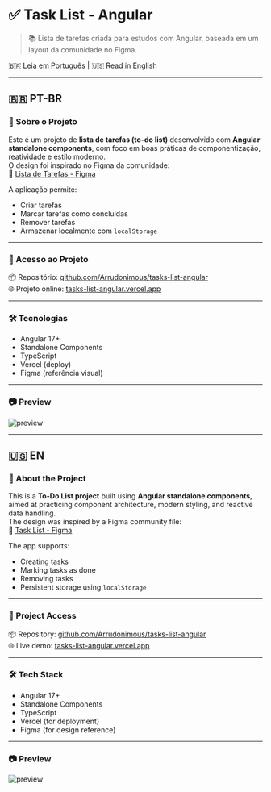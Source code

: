 # ✅ Task List - Angular

> 📚 Lista de tarefas criada para estudos com Angular, baseada em um layout da comunidade no Figma.

[🇧🇷 Leia em Português](#pt-br) | [🇺🇸 Read in English](#en)

---

## 🇧🇷 PT-BR

### 📌 Sobre o Projeto

Este é um projeto de **lista de tarefas (to-do list)** desenvolvido com **Angular standalone components**, com foco em boas práticas de componentização, reatividade e estilo moderno.  
O design foi inspirado no Figma da comunidade:  
🎨 [Lista de Tarefas - Figma](https://www.figma.com/design/Rr1AH2h2CqnUIyGFJuYAN9/Lista-de-Tarefas--Community-?t=nUJCrRnr5Fsh5bNo-0)

A aplicação permite:
- Criar tarefas
- Marcar tarefas como concluídas
- Remover tarefas
- Armazenar localmente com `localStorage`

---

### 🚀 Acesso ao Projeto

📦 Repositório: [github.com/Arrudonimous/tasks-list-angular](https://github.com/Arrudonimous/tasks-list-angular)  
🌐 Projeto online: [tasks-list-angular.vercel.app](https://tasks-list-angular.vercel.app)

---

### 🛠️ Tecnologias

- Angular 17+
- Standalone Components
- TypeScript
- Vercel (deploy)
- Figma (referência visual)

---

### 📷 Preview

![preview](https://tasks-list-angular.vercel.app/preview.png)

---

## 🇺🇸 EN

### 📌 About the Project

This is a **To-Do List project** built using **Angular standalone components**, aimed at practicing component architecture, modern styling, and reactive data handling.  
The design was inspired by a Figma community file:  
🎨 [Task List - Figma](https://www.figma.com/design/Rr1AH2h2CqnUIyGFJuYAN9/Lista-de-Tarefas--Community-?t=nUJCrRnr5Fsh5bNo-0)

The app supports:
- Creating tasks
- Marking tasks as done
- Removing tasks
- Persistent storage using `localStorage`

---

### 🚀 Project Access

📦 Repository: [github.com/Arrudonimous/tasks-list-angular](https://github.com/Arrudonimous/tasks-list-angular)  
🌐 Live demo: [tasks-list-angular.vercel.app](https://tasks-list-angular.vercel.app)

---

### 🛠️ Tech Stack

- Angular 17+
- Standalone Components
- TypeScript
- Vercel (for deployment)
- Figma (for design reference)

---

### 📷 Preview

![preview](https://tasks-list-angular.vercel.app/preview.png)

